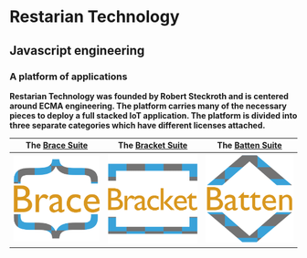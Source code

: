 # Restarian Technology
## Javascript engineering
### A platform of applications

**Restarian Technology was founded by Robert Steckroth and is centered around ECMA engineering. The platform carries many of the necessary pieces to deploy a full stacked IoT application. The platform is divided into three separate categories which have different licenses attached.**

| **The [Brace Suite]** | **The [Bracket Suite]** | **The [Batten Suite]** |
|:---------------------:|:-----------------------:|:----------------------:|
| ![Brace logo]         | ![Bracket logo]         | ![Batten logo]         |


[Brace Suite]: https://github.com/restarian/restarian/tree/master/brace/
[Bracket Suite]: https://github.com/restarian/restarian/tree/master/bracket/
[Batten Suite]: https://github.com/restarian/restarian/tree/master/batten/

[Brace logo]: https://raw.githubusercontent.com/restarian/restarian/master/brace/doc/image/brace_logo_medium.png
[Bracket logo]: https://raw.githubusercontent.com/restarian/restarian/master/bracket/doc/image/bracket_logo_medium.png
[Batten logo]: https://raw.githubusercontent.com/restarian/restarian/master/batten/doc/image/batten_logo_medium.png
